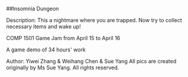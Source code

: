 ##Insomnia Dungeon

Description:
This a nightmare where you are trapped. Now try to collect necessary items and wake up!

COMP 1501 Game Jam from April 15 to April 16

A game demo of 34 hours' work 

Author: Yiwei Zhang & Weihang Chen & Sue Yang
All pics are created originally by Ms Sue Yang. All rights reserved.
